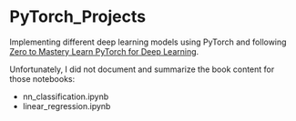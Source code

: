 # PyTorch_Projects
Implementing different deep learning models using PyTorch and following [Zero to Mastery Learn PyTorch for Deep Learning](https://www.learnpytorch.io/).

Unfortunately, I did not document and summarize the book content for those notebooks:
- nn_classification.ipynb
- linear_regression.ipynb
